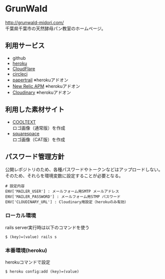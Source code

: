 GrunWald
======================

http://grunwald-midori.com/  
千葉県千葉市の天然酵母パン教室のホームページ。  

## 利用サービス
* github  
* [heroku](https://www.heroku.com/)  
* [CloudFlare](https://www.cloudflare.com/)  
* [circleci](https://circleci.com/)  
* [papertrail](https://addons.heroku.com/papertrail) ※herokuアドオン   
* [New Relic APM](https://addons.heroku.com/newrelic) ※herokuアドオン    
* [Cloudinary](https://addons.heroku.com/cloudinary) ※herokuアドオン    

## 利用した素材サイト
* [COOLTEXT](http://cooltext.com/)  
ロゴ画像（通常版）を作成  
* [squarespace](http://www.squarespace.com/logo)  
ロゴ画像（CAT版）を作成  

## パスワード管理方針
公開レポジトリのため、各種パスワードやトークンなどはアップロードしない。  
そのため、それらを環境変数に設定することが必要となる。  
```
# 設定内容
ENV['MAILER_USER'] : メールフォーム用SMTP メールアドレス
ENV['MAILER_PASSWORD'] : メールフォーム用STMP パスワード
ENV['CLOUDINARY_URL'] : Cloudinary用設定（herokuのみ有効）
```

### ローカル環境
rails server実行時は以下のコマンドを使う  

```
$ (key)=(value) rails s
```

### 本番環境(heroku)
herokuコマンドで設定  

```
$ heroku config:add (key)=(value)
```
